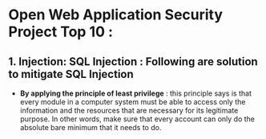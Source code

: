 # Open Web Application Security Project Top 10 :

## 1. Injection: **SQL Injection** : Following are solution to mitigate SQL Injection
- **By applying the principle of least privilege** : this principle says is that every module in a computer system must be able to access only the information and the resources that are necessary for its legitimate purpose. In other words, make sure that every account can only do the absolute bare minimum that it needs to do.

